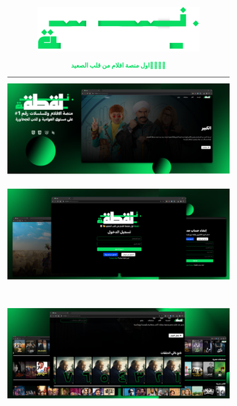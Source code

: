 

<div align="center">
<a href="https://mohamed-badawy-sayed.github.io/ITI.Web.Projecr/html/Movies.html">
    <img height="100" src="images/laqta-logo.png"><a>
    <br>
    <H4 style="color:#07dd63;">اول منصة افلام من قلب الصعيد🫡👳🏻‍♂️</H4>
    <hr> 

</div>

![alt text](<images/Covers/Git (2).png>)
<br>
<br>




![alt text](<images/Covers/Git (1).png>)

<br>
<br>

![alt text](<images/Covers/Git (3).png>)



